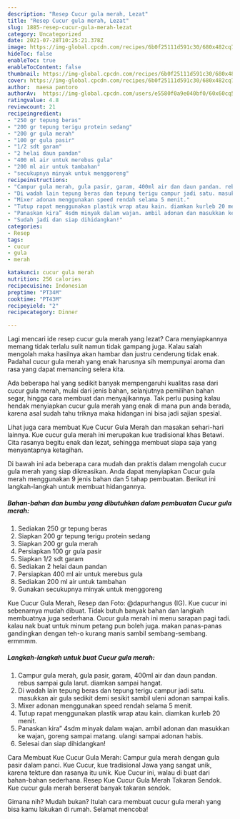 ```yaml
---
description: "Resep Cucur gula merah, Lezat"
title: "Resep Cucur gula merah, Lezat"
slug: 1885-resep-cucur-gula-merah-lezat
category: Uncategorized
date: 2021-07-28T10:25:21.378Z
image: https://img-global.cpcdn.com/recipes/6b0f25111d591c30/680x482cq70/cucur-gula-merah-foto-resep-utama.jpg
hideToc: false
enableToc: true
enableTocContent: false
thumbnail: https://img-global.cpcdn.com/recipes/6b0f25111d591c30/680x482cq70/cucur-gula-merah-foto-resep-utama.jpg
cover: https://img-global.cpcdn.com/recipes/6b0f25111d591c30/680x482cq70/cucur-gula-merah-foto-resep-utama.jpg
author:  maesa pantoro
authorAv:  https://img-global.cpcdn.com/users/e5580f0a9e040bf0/60x60cq50/avatar.jpg
ratingvalue: 4.8
reviewcount: 21
recipeingredient:
- "250 gr tepung beras"
- "200 gr tepung terigu protein sedang"
- "200 gr gula merah"
- "100 gr gula pasir"
- "1/2 sdt garam"
- "2 helai daun pandan"
- "400 ml air untuk merebus gula"
- "200 ml air untuk tambahan"
- "secukupnya minyak untuk menggoreng"
recipeinstructions:
- "Campur gula merah, gula pasir, garam, 400ml air dan daun pandan. rebus sampai gula larut. diamkan sampai hangat."
- "Di wadah lain tepung beras dan tepung terigu campur jadi satu. masukkan air gula sedikit demi sesikit sambil uleni adonan sampai kalis."
- "Mixer adonan menggunakan speed rendah selama 5 menit."
- "Tutup rapat menggunakan plastik wrap atau kain. diamkan kurleb 20 menit."
- "Panaskan kira” 4sdm minyak dalam wajan. ambil adonan dan masukkan ke wajan, goreng sampai matang. ulangi sampai adonan habis."
- "Sudah jadi dan siap dihidangkan!"
categories:
- Resep
tags:
- cucur
- gula
- merah

katakunci: cucur gula merah 
nutrition: 256 calories
recipecuisine: Indonesian
preptime: "PT34M"
cooktime: "PT43M"
recipeyield: "2"
recipecategory: Dinner

---
```



Lagi mencari ide resep cucur gula merah yang lezat? Cara menyiapkannya memang tidak terlalu sulit namun tidak gampang juga. Kalau salah mengolah maka hasilnya akan hambar dan justru cenderung tidak enak. Padahal cucur gula merah yang enak harusnya sih mempunyai aroma dan rasa yang dapat memancing selera kita.


Ada beberapa hal yang sedikit banyak mempengaruhi kualitas rasa dari cucur gula merah, mulai dari jenis bahan, selanjutnya pemilihan bahan segar, hingga cara membuat dan menyajikannya. Tak perlu pusing kalau hendak menyiapkan cucur gula merah yang enak di mana pun anda berada, karena asal sudah tahu triknya maka hidangan ini bisa jadi sajian spesial.

Lihat juga cara membuat Kue Cucur Gula Merah dan masakan sehari-hari lainnya. Kue cucur gula merah ini merupakan kue tradisional khas Betawi. Cita rasanya begitu enak dan lezat, sehingga membuat siapa saja yang menyantapnya ketagihan.


Di bawah ini ada beberapa cara mudah dan praktis dalam mengolah cucur gula merah yang siap dikreasikan. Anda dapat menyiapkan Cucur gula merah menggunakan 9 jenis bahan dan 5 tahap pembuatan. Berikut ini langkah-langkah untuk membuat hidangannya.

<!--inarticleads1-->

##### Bahan-bahan dan bumbu yang dibutuhkan dalam pembuatan Cucur gula merah:

1. Sediakan 250 gr tepung beras
1. Siapkan 200 gr tepung terigu protein sedang
1. Siapkan 200 gr gula merah
1. Persiapkan 100 gr gula pasir
1. Siapkan 1/2 sdt garam
1. Sediakan 2 helai daun pandan
1. Persiapkan 400 ml air untuk merebus gula
1. Sediakan 200 ml air untuk tambahan
1. Gunakan secukupnya minyak untuk menggoreng


Kue Cucur Gula Merah, Resep dan Foto: @dapurhangus (IG). Kue cucur ini sebenarnya mudah dibuat. Tidak butuh banyak bahan dan langkah membuatnya juga sederhana. Cucur gula merah ini menu sarapan pagi tadi. kalau nak buat untuk minum petang pun boleh juga. makan panas-panas gandingkan dengan teh-o kurang manis sambil sembang-sembang. ermmmm. 

<!--inarticleads2-->

##### Langkah-langkah untuk buat Cucur gula merah:

1. Campur gula merah, gula pasir, garam, 400ml air dan daun pandan. rebus sampai gula larut. diamkan sampai hangat.
1. Di wadah lain tepung beras dan tepung terigu campur jadi satu. masukkan air gula sedikit demi sesikit sambil uleni adonan sampai kalis.
1. Mixer adonan menggunakan speed rendah selama 5 menit.
1. Tutup rapat menggunakan plastik wrap atau kain. diamkan kurleb 20 menit.
1. Panaskan kira” 4sdm minyak dalam wajan. ambil adonan dan masukkan ke wajan, goreng sampai matang. ulangi sampai adonan habis.
1. Selesai dan siap dihidangkan!

Cara Membuat Kue Cucur Gula Merah: Campur gula merah dengan gula pasir dalam panci. Kue Cucur, kue tradisional Jawa yang sangat unik, karena tekture dan rasanya itu unik. Kue Cucur ini, walau di buat dari bahan-bahan sederhana. Resep Kue Cucur Gula Merah Takaran Sendok. Kue cucur gula merah berserat banyak takaran sendok. 

Gimana nih? Mudah bukan? Itulah cara membuat cucur gula merah yang bisa kamu lakukan di rumah. Selamat mencoba!
